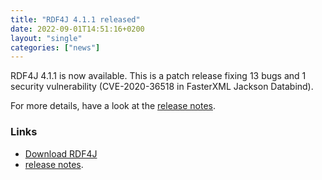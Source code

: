 ```yaml
---
title: "RDF4J 4.1.1 released"
date: 2022-09-01T14:51:16+0200
layout: "single"
categories: ["news"]
---
```

RDF4J 4.1.1 is now available. This is a patch release fixing 13 bugs and 1 security vulnerability (CVE-2020-36518 in FasterXML Jackson Databind). 

For more details, have a look at the [release notes](/release-notes/4.1.1).
<!--more-->
### Links

- [Download RDF4J](/download/)
- [release notes](/release-notes/4.1.1).
